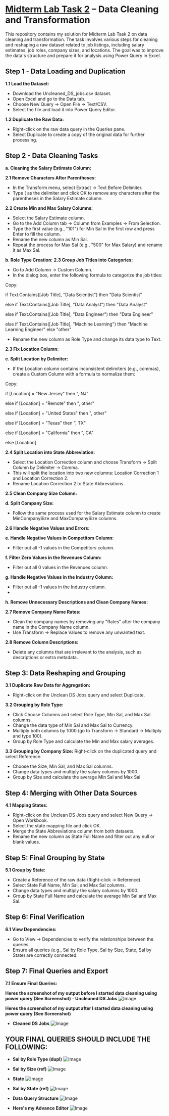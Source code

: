 # [Midterm Lab Task 2](https://github.com/user-attachments/files/19143859/Midterm.Lab.Task.2.Munoz.xlsx) – Data Cleaning and Transformation
This repository contains my solution for Midterm Lab Task 2 on data cleaning and transformation. The task involves various steps for cleaning and reshaping a raw dataset related to job listings, including salary estimates, job roles, company sizes, and locations. The goal was to improve the data's structure and prepare it for analysis using Power Query in Excel.
## Step 1 - Data Loading and Duplication
**1.1 Load the Dataset:**
- Download the Uncleaned_DS_jobs.csv dataset.
- Open Excel and go to the Data tab.
- Choose New Query → Open File → Text/CSV.
- Select the file and load it into Power Query Editor.
  
**1.2 Duplicate the Raw Data:**
- Right-click on the raw data query in the Queries pane.
- Select Duplicate to create a copy of the original data for further processing.

## Step 2 - Data Cleaning Tasks
**a. Cleaning the Salary Estimate Column:**

**2.1 Remove Characters After Parentheses:**
- In the Transform menu, select Extract → Text Before Delimiter.
- Type ( as the delimiter and click OK to remove any characters after the parentheses in the Salary Estimate column.
  
**2.2 Create Min and Max Salary Columns:**
- Select the Salary Estimate column.
- Go to the Add Column tab → Column from Examples → From Selection.
- Type the first value (e.g., "101") for Min Sal in the first row and press Enter to fill the column.
- Rename the new column as Min Sal.
- Repeat the process for Max Sal (e.g., "500" for Max Salary) and rename it as Max Sal.
  
**b. Role Type Creation:**
**2.3 Group Job Titles into Categories:**

- Go to Add Column → Custom Column.
- In the dialog box, enter the following formula to categorize the job titles:

Copy:

if Text.Contains([Job Title], "Data Scientist") then "Data Scientist"

else if Text.Contains([Job Title], "Data Analyst") then "Data Analyst"

else if Text.Contains([Job Title], "Data Engineer") then "Data Engineer"

else if Text.Contains([Job Title], "Machine Learning") then "Machine Learning Engineer"
else "other"

- Rename the new column as Role Type and change its data type to Text.
  
**2.3 Fix Location Column:**

**c. Split Location by Delimiter:**

- If the Location column contains inconsistent delimiters (e.g., commas), create a Custom Column with a formula to normalize them:

Copy:

if [Location] = "New Jersey" then ", NJ"

else if [Location] = "Remote" then ", other"

else if [Location] = "United States" then ", other"

else if [Location] = "Texas" then ", TX"

else if [Location] = "California" then ", CA"

else [Location]

**2.4 Split Location into State Abbreviation:**
- Select the Location Correction column and choose Transform → Split Column by Delimiter → Comma.
- This will split the location into two new columns: Location Correction 1 and Location Correction 2.
- Rename Location Correction 2 to State Abbreviations.
  
**2.5 Clean Company Size Column:**

**d. Split Company Size:**

- Follow the same process used for the Salary Estimate column to create MinCompanySize and MaxCompanySize columns.
  
**2.6 Handle Negative Values and Errors:**
  
**e. Handle Negative Values in Competitors Column:**

- Filter out all -1 values in the Competitors column.
  
**f. Filter Zero Values in the Revenues Column:**
  
- Filter out all 0 values in the Revenues column.
  
**g. Handle Negative Values in the Industry Column:**
  
- Filter out all -1 values in the Industry column.
- 
**h. Remove Unnecessary Descriptions and Clean Company Names:**
  
**2.7 Remove Company Name Rates:**
- Clean the company names by removing any "Rates" after the company name in the Company Name column.
- Use Transform → Replace Values to remove any unwanted text.
  
**2.8 Remove Column Descriptions:**
- Delete any columns that are irrelevant to the analysis, such as descriptions or extra metadata.

## Step 3: Data Reshaping and Grouping

**3.1 Duplicate Raw Data for Aggregation:** 
- Right-click on the Unclean DS Jobs query and select Duplicate.
  
**3.2 Grouping by Role Type:**
- Click Choose Columns and select Role Type, Min Sal, and Max Sal columns.
- Change the data type of Min Sal and Max Sal to Currency.
- Multiply both columns by 1000 (go to Transform → Standard → Multiply and type 100).
- Group by Role Type and calculate the Min and Max salary averages.

**3.3 Grouping by Company Size:**
Right-click on the duplicated query and select Reference.
- Choose the Size, Min Sal, and Max Sal columns.
- Change data types and multiply the salary columns by 1000.
- Group by Size and calculate the average Min Sal and Max Sal.

## Step 4: Merging with Other Data Sources

**4.1 Mapping States:**
- Right-click on the Unclean DS Jobs query and select New Query → Open Workbook.
- Select the state mapping file and click OK.
- Merge the State Abbreviations column from both datasets.
- Rename the new column as State Full Name and filter out any null or blank values.

## Step 5: Final Grouping by State

**5.1 Group by State:**
- Create a Reference of the raw data (Right-click → Reference).
- Select State Full Name, Min Sal, and Max Sal columns.
- Change data types and multiply the salary columns by 1000.
- Group by State Full Name and calculate the average Min Sal and Max Sal.

## Step 6: Final Verification

**6.1 View Dependencies:**
- Go to View → Dependencies to verify the relationships between the queries.
- Ensure all queries (e.g., Sal by Role Type, Sal by Size, State, Sal by State) are correctly connected.

## Step 7: Final Queries and Export

**7.1 Ensure Final Queries:**

**Heres the screenshot of my output before I started data cleaning using power query (See Screenshot)**
**- Uncleaned DS Jobs**
![Image](https://github.com/user-attachments/assets/8054f4f6-20b2-4836-91b4-26d078980045)

**Heres the screenshot of my output after I started data cleaning using power query (See Screenshot)**
- **Cleaned DS Jobs**
![Image](https://github.com/user-attachments/assets/de88530f-2ea8-49b0-ad71-1de65967a8e9)

## YOUR FINAL QUERIES SHOULD INCLUDE THE FOLLOWING:

- **Sal by Role Type (dupl)**
![Image](https://github.com/user-attachments/assets/ef8dbfc2-54e6-4f92-9f60-05e2ee31459b)

- **Sal by Size (ref)**
![Image](https://github.com/user-attachments/assets/3bb6ee29-9cd4-4c55-905e-433cfd5b8d2d)

- **State**
![Image](https://github.com/user-attachments/assets/13908e99-6588-483f-8643-1a02af873648)

- **Sal by State (ref)**
![Image](https://github.com/user-attachments/assets/68139da5-18b3-4f90-8b07-da288ea5f51b)

- **Data Query Structure**
![Image](https://github.com/user-attachments/assets/2b7c2a74-7d8d-4dc9-b13f-95e8169ce62a)

- **Here's my Advance Editor**
![Image](https://github.com/user-attachments/assets/221b3b40-54e5-4737-829a-0578e304adfc)
  
